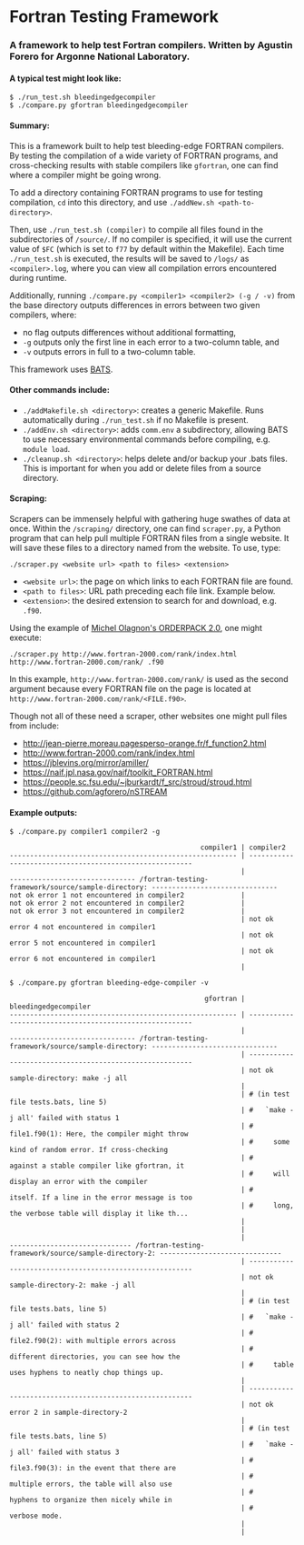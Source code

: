# Fortran Testing Framework #
### A framework to help test Fortran compilers. Written by Agustin Forero for Argonne National Laboratory. ###

#### A typical test might look like: ####
```
$ ./run_test.sh bleedingedgecompiler
$ ./compare.py gfortran bleedingedgecompiler
```

#### Summary: ####
This is a framework built to help test bleeding-edge FORTRAN compilers. By testing the 
compilation of a wide variety of FORTRAN programs, and cross-checking results with stable 
compilers like `gfortran`, one can find where a compiler might be going wrong.

To add a directory containing FORTRAN programs to use for testing compilation, `cd` into 
this directory, and use `./addNew.sh <path-to-directory>`.

Then, use `./run_test.sh (compiler)` to compile all files found in the subdirectories of 
`/source/`. If no compiler is specified, it will use the current value of `$FC` (which is 
set to `f77` by default within the Makefile). Each time `./run_test.sh` is executed, the 
results will be saved to `/logs/` as `<compiler>.log`, where you can view all compilation 
errors encountered during runtime. 

Additionally, running `./compare.py <compiler1> <compiler2> (-g / -v)` from the base 
directory outputs differences in errors between two given compilers, where:

- no flag outputs differences without additional formatting,
- `-g` outputs only the first line in each error to a two-column table, and
- `-v` outputs errors in full to a two-column table.

This framework uses [BATS](https://github.com/bats-core/bats-core).

#### Other commands include: ####
- `./addMakefile.sh <directory>`: creates a generic Makefile. Runs automatically during `./run_test.sh` if no Makefile is present.
- `./addEnv.sh <directory>`: adds `comm.env` a subdirectory, allowing BATS to use necessary environmental commands before compiling, e.g. `module load`.
- `./cleanup.sh <directory>`: helps delete and/or backup your .bats files. This is important for when you add or delete files from a source directory.

#### Scraping: ####
Scrapers can be immensely helpful with gathering huge swathes of data at once. Within the 
`/scraping/` directory, one can find `scraper.py`, a Python program that can help pull multiple 
FORTRAN files from a single website. It will save these files to a directory named from the 
website. To use, type:

`./scraper.py <website url> <path to files> <extension>`
- `<website url>`: the page on which links to each FORTRAN file are found.
- `<path to files>`: URL path preceding each file link. Example below.
- `<extension>`: the desired extension to search for and download, e.g. `.f90`.

Using the example of [Michel Olagnon's ORDERPACK 2.0](http://www.fortran-2000.com/rank/index.html), one might execute:

`./scraper.py http://www.fortran-2000.com/rank/index.html http://www.fortran-2000.com/rank/ .f90`

In this example, `http://www.fortran-2000.com/rank/` is used as the second argument because 
every FORTRAN file on the page is located at `http://www.fortran-2000.com/rank/<FILE.f90>`.

Though not all of these need a scraper, other websites one might pull files from include:
- http://jean-pierre.moreau.pagesperso-orange.fr/f_function2.html
- http://www.fortran-2000.com/rank/index.html
- https://jblevins.org/mirror/amiller/
- https://naif.jpl.nasa.gov/naif/toolkit_FORTRAN.html
- https://people.sc.fsu.edu/~jburkardt/f_src/stroud/stroud.html
- https://github.com/agforero/nSTREAM

#### Example outputs: ####

```
$ ./compare.py compiler1 compiler2 -g

                                               compiler1 | compiler2
-------------------------------------------------------- | --------------------------------------------------------
                                                         |
------------------------------- /fortran-testing-framework/source/sample-directory: -------------------------------
not ok error 1 not encountered in compiler2              |
not ok error 2 not encountered in compiler2              |
not ok error 3 not encountered in compiler2              |
                                                         | not ok error 4 not encountered in compiler1             
                                                         | not ok error 5 not encountered in compiler1             
                                                         | not ok error 6 not encountered in compiler1     
                                                         |
```
```
$ ./compare.py gfortran bleeding-edge-compiler -v

                                                gfortran | bleedingedgecompiler
-------------------------------------------------------- | --------------------------------------------------------
                                                         |
------------------------------- /fortran-testing-framework/source/sample-directory: -------------------------------
                                                         | --------------------------------------------------------
                                                         | not ok sample-directory: make -j all                 
                                                         |
                                                         | # (in test file tests.bats, line 5)                     
                                                         | #   `make -j all' failed with status 1                  
                                                         | #     file1.f90(1): Here, the compiler might throw      
                                                         | #     some kind of random error. If cross-checking       
                                                         | #     against a stable compiler like gfortran, it      
                                                         | #     will display an error with the compiler       
                                                         | #     itself. If a line in the error message is too     
                                                         | #     long, the verbose table will display it like th...
                                                         |                                                         
                                                         |
                                                         |
------------------------------ /fortran-testing-framework/source/sample-directory-2: ------------------------------
                                                         | --------------------------------------------------------
                                                         | not ok sample-directory-2: make -j all               
                                                         |
                                                         | # (in test file tests.bats, line 5)                     
                                                         | #   `make -j all' failed with status 2                  
                                                         | #     file2.f90(2): with multiple errors across   
                                                         | #     different directories, you can see how the 
                                                         | #     table uses hyphens to neatly chop things up.                 
                                                         |                                                         
                                                         | --------------------------------------------------------
                                                         | not ok error 2 in sample-directory-2                   
                                                         |
                                                         | # (in test file tests.bats, line 5)                     
                                                         | #   `make -j all' failed with status 3                  
                                                         | #     file3.f90(3): in the event that there are 
                                                         | #     multiple errors, the table will also use   
                                                         | #     hyphens to organize then nicely while in         
                                                         | #     verbose mode.                       
                                                         |
                                                         |                                                       
```
